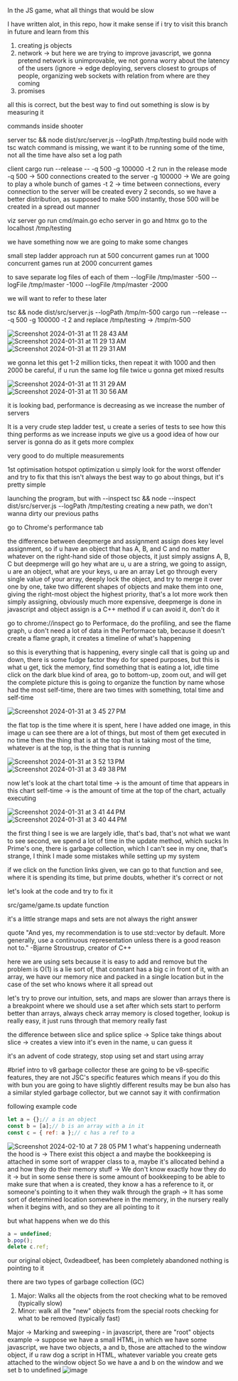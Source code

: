 In the JS game, what all things that would be slow

I have written alot, in this repo, how it make sense if i try to visit this branch in future and learn from this

1. creating js objects
2. network -> but here we are trying to improve javascript, we gonna pretend network is unimprovable, we not gonna worry 
about the latency of the users (ignore -> edge deploying, servers closest to groups of people, organizing web sockets with relation
from where are they coming  
3. promises 

all this is correct, but the best way to find out something is slow is by measuring it 

commands
inside shooter

server 
tsc && node dist/src/server.js --logPath /tmp/testing 
build node with tsc
watch command is missing, we want it to be running some of the time, not all the time 
have also set a log path 

client
cargo run --release -- -q 500 -g 100000 -t 2
run in the release mode 
-q 500 -> 500 connections created to the server 
-g 100000 -> We are going to play a whole bunch of games
-t 2 -> time between connections, every connection to the server will be created every 2 seconds, so we have a better 
distribution, as supposed to make 500 instantly, those 500 will be created in a spread out manner 

viz server 
go run cmd/main.go
echo server in go and htmx 
go to the localhost
/tmp/testing


we have something
now we are going to make some changes 

small step ladder approach
run at 500 concurrent games 
run at 1000 concurrent games 
run at 2000 concurrent games 

to save separate log files of each of them
--logFile /tmp/master -500
--logFile /tmp/master -1000
--logFile /tmp/master -2000

we will want to refer to these later 

tsc && node dist/src/server.js --logPath /tmp/m-500
cargo run --release -- -q 500 -g 100000 -t 2 
and replace /tmp/testing  -> /tmp/m-500

![Screenshot 2024-01-31 at 11 28 43 AM](https://github.com/tusharxoxoxo/blazingly-fast-javascript/assets/79051850/7cfc94b7-c33e-4ec2-8477-41ad15cca568)
![Screenshot 2024-01-31 at 11 29 13 AM](https://github.com/tusharxoxoxo/blazingly-fast-javascript/assets/79051850/9d32fd49-b6d9-4968-989c-f5bfe9a1b670)
![Screenshot 2024-01-31 at 11 29 31 AM](https://github.com/tusharxoxoxo/blazingly-fast-javascript/assets/79051850/2267469a-2ca5-4763-a74c-4a9ec385d35a)


we gonna let this get 1-2 million ticks, then repeat it with 1000 and then 2000 
be careful, if u run the same log file twice u gonna get mixed results 

![Screenshot 2024-01-31 at 11 31 29 AM](https://github.com/tusharxoxoxo/blazingly-fast-javascript/assets/79051850/e7f5c17f-ef4f-4a0c-a2de-97d557cba342)
![Screenshot 2024-01-31 at 11 30 56 AM](https://github.com/tusharxoxoxo/blazingly-fast-javascript/assets/79051850/bb0ad64b-24e8-4252-aaae-8d55af7fec5e)

it is looking bad, performance is decreasing as we increase the number of servers 

It is a very crude step ladder test, u create a series of tests to see how this thing performs as we increase inputs
we give us a good idea of how our server is gonna do as it gets more complex 

very good to do multiple measurements

1st optimisation
hotspot optimization 
u simply look for the worst offender and try to fix that 
this isn't always the best way to go about things, but it's pretty simple  

launching the program, but with --inspect 
tsc && node --inspect dist/src/server.js --logPath /tmp/testing 
creating a new path, we don't wanna dirty our previous paths 

go to Chrome's performance tab 

the difference between deepmerge and assignment 
assign does key level assignment, so if u have an object that has A, B, and C and no matter whatever on the right-hand side
of those objects, it just simply assigns A, B, C
but deepmerge will go hey what are u, u are a string, we going to assign, u are an object, what are your keys, u are an array
Let go through every single value of your array, deeply lock the object, and try to merge it over one by one, take two 
different shapes of objects and make them into one, giving the right-most object the highest priority, that's a lot more work
then simply assigning, obviously much more expensive, deepmerge is done in javascript and object assign is a C++ method
if u can avoid it, don't do it 


go to chrome://inspect
go to Performace, do the profiling, and see the flame graph, u don't need a lot of data in the Performace tab, 
because it doesn't create a flame graph, it creates a timeline of what's happening 

so this is everything that is happening, every single call that is going up and down, there is some fudge factor they do for 
speed purposes, but this is what u get, 
tick the memory, 
find something that is eating a lot, idle time
click on the dark blue kind of area, go to bottom-up, zoom out, and will get the complete picture 
this is going to organize the function by name whose had the most self-time, 
there are two times with something, total time and self-time 

![Screenshot 2024-01-31 at 3 45 27 PM](https://github.com/tusharxoxoxo/blazingly-fast-javascript/assets/79051850/b28e1716-2c46-4efe-a44a-472cd02fab64)

the flat top is the time where it is spent, 
here I have added one image, in this image u can see there are a lot of things, but most of them get executed in no time
then the thing that is at the top that is taking most of the time, whatever is at the top, is the thing that is running 

![Screenshot 2024-01-31 at 3 52 13 PM](https://github.com/tusharxoxoxo/blazingly-fast-javascript/assets/79051850/4ca169b2-5e04-4d09-9a99-fb8d585c32d6)
![Screenshot 2024-01-31 at 3 49 38 PM](https://github.com/tusharxoxoxo/blazingly-fast-javascript/assets/79051850/fb56c02f-3e3f-4e55-8281-023dd20fa97b)


now let's look at the chart 
total time -> is the amount of time that appears in this chart 
self-time -> is the amount of time at the top of the chart, actually executing 

![Screenshot 2024-01-31 at 3 41 44 PM](https://github.com/tusharxoxoxo/blazingly-fast-javascript/assets/79051850/34a0db72-55bb-41dc-b3b3-830862fc45f1)
![Screenshot 2024-01-31 at 3 40 44 PM](https://github.com/tusharxoxoxo/blazingly-fast-javascript/assets/79051850/bc6d2de2-cbde-4766-bae6-de1896aa26ed)


the first thing I see is we are largely idle, that's bad, that's not what we want to see 
second, we spend a lot of time in the update method, which sucks 
In Prime's one, there is garbage collection, which I can't see in my one, that's strange, I think I made some mistakes 
while setting up my system 

if we click on the function links given, we can go to that function and see, where it is spending its time, but prime doubts, whether 
it's correct or not 


let's look at the code and try to fix it 

src/game/game.ts 
update function 

it's a little strange 
maps and sets are not always the right answer 

quote 
"And yes, my recommendation is to use std::vector by default. More generally, use a continuous representation unless 
there is a good reason not to." -Bjarne Stroustrup, creator of C++

here we are using sets because it is easy to add and remove 
but the problem is O(1) is a lie sort of, that constant has a big c in front of it, with an array, we have our memory nice
and packed in a single location but in the case of the set who knows where it all spread out 

let's try to prove our intuition, sets, and maps are slower than arrays
there is a breakpoint where we should use a set after which sets start to perform better than arrays, always check 
array memory is closed together, lookup is really easy, it just runs through that memory really fast 

the difference between slice and splice
splice -> Splice take things about 
slice -> creates a view into 
it's even in the name, u can guess it 

it's an advent of code strategy, stop using set and start using array

#brief intro to v8 garbage collector
these are going to be v8-specific features, they are not JSC's specific features which means if you do this with bun you are going to have slightly different results 
may be bun also has a similar styled garbage collector, but we cannot say it with confirmation 

following example code 

```JavaScript
let a = {};// a is an object
const b = [a];// b is an array with a in it 
const c = { ref: a };// c has a ref to a
```
![Screenshot 2024-02-10 at 7 28 05 PM 1](https://github.com/tusharxoxoxo/blazingly-fast-javascript/assets/79051850/edac3b0f-bef4-4993-9ef7-55c5bda59ea5)
what's happening underneath the hood is 
-> There exist this object a and maybe the bookkeeping is attached in some sort of wrapper class to a, maybe it's allocated behind a and how they do their memory stuff 
-> We don't know exactly how they do it 
-> but in some sense there is some amount of bookkeeping to be able to make sure that when a is created, they know a has a reference to it, or someone's pointing to it when they walk through the graph 
-> It has some sort of determined location somewhere in the memory, in the nursery really when it begins with, and so they are all pointing to it 

but what happens when we do this 
```JavaScript 
a = undefined; 
b.pop();
delete c.ref; 
```

our original object, 0xdeadbeef, has been completely abandoned 
nothing is pointing to it 

there are two types of garbage collection (GC)
1. Major: Walks all the objects from the root checking what to be removed (typically slow)
2. Minor: walk all the "new" objects from the special roots checking for what to be removed (typically fast) 

Major
-> Marking and sweeping - in javascript, there are "root" objects
example -> suppose we have a small HTML, in which we have some javascript, we have two objects, a and b, those are attached 
to the window object, if u raw dog a script in HTML, whatever variable you create gets attached to the window object 
So we have a and b on the window and we set b to undefined 
![image](https://github.com/tusharxoxoxo/blazingly-fast-javascript/assets/79051850/f0397742-03c2-4f22-9767-acc0fbee3117)
